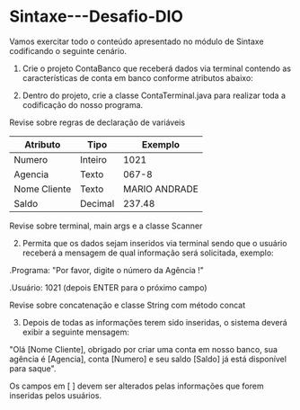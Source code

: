 # Sintaxe---Desafio-DIO
Vamos exercitar todo o conteúdo apresentado no módulo de Sintaxe codificando o seguinte cenário.

1. Crie o projeto ContaBanco que receberá dados via terminal contendo as características de conta em banco conforme atributos abaixo:

2. Dentro do projeto, crie a classe ContaTerminal.java para realizar toda a codificação do nosso programa.

Revise sobre regras de declaração de variáveis

| Atributo       | Tipo     | Exemplo       |
|----------------|----------|---------------|
| Numero         | Inteiro  | 1021          |
| Agencia        | Texto    | 067-8         |
| Nome Cliente   | Texto    | MARIO ANDRADE |
| Saldo          | Decimal  | 237.48        |

Revise sobre terminal, main args e a classe Scanner

2. Permita que os dados sejam inseridos via terminal sendo que o usuário receberá a mensagem de qual informação será solicitada, exemplo:

.Programa: "Por favor, digite o número da Agência !"

.Usuário: 1021 (depois ENTER para o próximo campo)

Revise sobre concatenação e classe String com método concat

3. Depois de todas as informações terem sido inseridas, o sistema deverá exibir a seguinte mensagem:

"Olá [Nome Cliente], obrigado por criar uma conta em nosso banco, sua agência é [Agencia], conta [Numero] e seu saldo [Saldo] já está disponível para saque".

Os campos em [ ] devem ser alterados pelas informações que forem inseridas pelos usuários.
